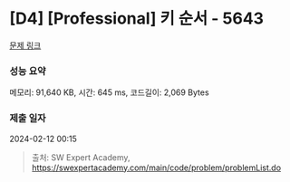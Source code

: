 # [D4] [Professional] 키 순서 - 5643 

[문제 링크](https://swexpertacademy.com/main/code/problem/problemDetail.do?contestProbId=AWXQsLWKd5cDFAUo) 

### 성능 요약

메모리: 91,640 KB, 시간: 645 ms, 코드길이: 2,069 Bytes

### 제출 일자

2024-02-12 00:15



> 출처: SW Expert Academy, https://swexpertacademy.com/main/code/problem/problemList.do